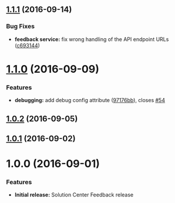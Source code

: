 <a name="1.1.1"></a>
## [1.1.1](https://github.com/zalando-incubator/solution-center-feedback/compare/1.1.0...v1.1.1) (2016-09-14)


### Bug Fixes

* **feedback service:** fix wrong handling of the API endpoint URLs ([c693144](https://github.com/zalando-incubator/solution-center-feedback/commit/c693144))



<a name="1.1.0"></a>
# [1.1.0](https://github.com/zalando-incubator/solution-center-feedback/compare/1.0.2...v1.1.0) (2016-09-09)

### Features

* **debugging:** add debug config attribute ([97176bb](https://github.com/zalando-incubator/solution-center-feedback/commit/97176bb)), closes [#54](https://github.com/zalando-incubator/solution-center-feedback/issues/54)

<a name="1.0.2"></a>
## [1.0.2](https://github.com/zalando-incubator/solution-center-feedback/compare/1.0.1...v1.0.2) (2016-09-05)



<a name="1.0.1"></a>
## [1.0.1](https://github.com/zalando-incubator/solution-center-feedback/compare/1.0.0...v1.0.1) (2016-09-02)



<a name="1.0.0"></a>
# 1.0.0 (2016-09-01)


### Features

* **Initial release:** Solution Center Feedback release



